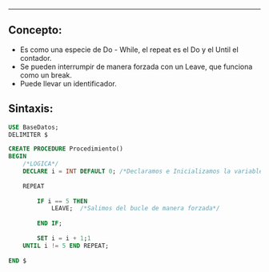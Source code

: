 
---
## Concepto:

- Es como una especie de Do - While, el repeat es el Do y el Until el contador.
- Se pueden interrumpir de manera forzada con un Leave, que funciona como un break.
- Puede llevar un identificador.


## Sintaxis:

```sql
USE BaseDatos;
DELIMITER $

CREATE PROCEDURE Procedimiento()
BEGIN
    /*LOGICA*/
    DECLARE i = INT DEFAULT 0; /*Declaramos e Inicializamos la variable como 0*/
    
    REPEAT
    	
        IF i == 5 THEN
        	LEAVE;  /*Salimos del bucle de manera forzada*/
            
        END IF;
    
    	SET i = i + 1;1
    UNTIL i != 5 END REPEAT;
    
END $
```